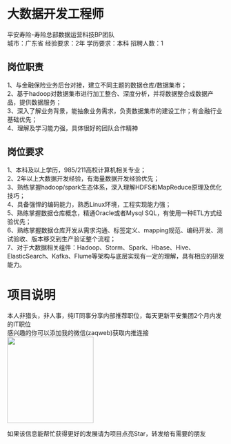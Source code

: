 # 大数据开发工程师
平安寿险-寿险总部数据运营科技BP团队  
城市：广东省 经验要求：2年 学历要求：本科  招聘人数：1

## 岗位职责
1、与金融保险业务后台对接，建立不同主题的数据仓库/数据集市；   
2、基于hadoop对数据集市进行加工整合、深度分析，并将数据整合成数据产品，提供数据服务；   
3、深入了解业务背景，能抽象业务需求，负责数据集市的建设工作；有金融行业基础优先；   
4、理解及学习能力强，具体很好的团队合作精神

## 岗位要求
1、本科及以上学历，985/211高校计算机相关专业；   
2、2年以上大数据开发经验，有海量数据开发经验优先；   
3、熟练掌握hadoop/spark生态体系，深入理解HDFS和MapReduce原理及优化技巧；   
4、具备强悍的编码能力，熟悉Linux环境，工程实现能力强；   
5、熟练掌握数据仓库概念，精通Oracle或者Mysql SQL，有使用一种ETL方式经验优先；   
6、熟练掌握数据仓库开发从需求沟通、标签定义、mapping规范、编码开发、测试验收、版本移交到生产验证整个流程；   
7、对于大数据相关组件：Hadoop、Storm、Spark、Hbase、Hive、ElasticSearch、Kafka、Flume等架构与底层实现有一定的理解，具有相应的研发能力。

# 项目说明

本人非猎头，非人事，纯IT同事分享内部推荐职位，每天更新平安集团2个月内发的IT职位  
感兴趣的你可以添加我的微信(zaqweb)获取内推连接  
<img src="https://github.com/zaqweb/PA-IT-JOBS/blob/master/WechatICode.jpeg"  height="200" width="200">

如果该信息能帮忙获得更好的发展请为项目点亮Star，转发给有需要的朋友




